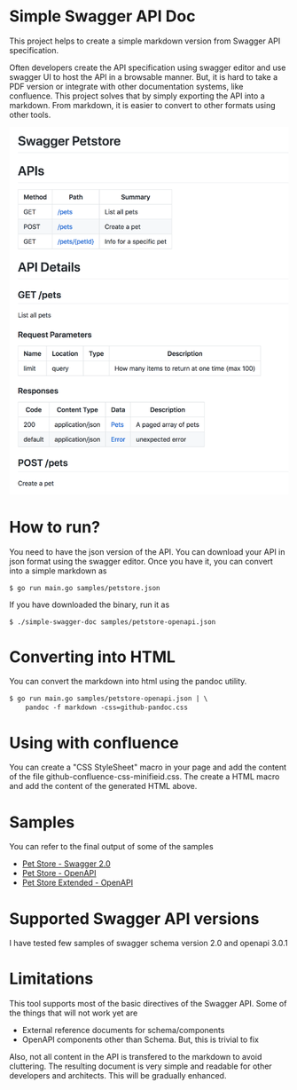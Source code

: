 # Simple Swagger API Doc

This project helps to create a simple markdown version from Swagger API
specification. 

Often developers create the API specification using swagger editor and use
swagger UI to host the API in a browsable manner.  But, it is hard to take a PDF
version or integrate with other documentation systems, like confluence. This
project solves that by simply exporting the API into a markdown. From markdown,
it is easier to convert to other formats using other tools.

![Preview](https://github.com/tsureshkumar/my-docs/raw/master/images/simple-swagger-doc-screenshot.png)

# How to run?

You need to have the json version of the API.  You can download your API in json
format using the swagger editor. Once you have it, you can convert into a simple
markdown as 

```
$ go run main.go samples/petstore.json 
```

If you have downloaded the binary, run it as 
```
$ ./simple-swagger-doc samples/petstore-openapi.json
```

# Converting into HTML

You can convert the markdown into html using the pandoc utility.

```
$ go run main.go samples/petstore-openapi.json | \
    pandoc -f markdown -css=github-pandoc.css 
```

# Using with confluence

You can create a "CSS StyleSheet" macro in your page and add the content of
the file github-confluence-css-minifieid.css. The create a HTML macro and add
the content of the generated HTML above.

# Samples

You can refer to the final output of some of the samples

* [Pet Store - Swagger 2.0](https://github.com/tsureshkumar/simple-swagger-doc/blob/master/samples/petstore.md)
* [Pet Store - OpenAPI ](https://github.com/tsureshkumar/simple-swagger-doc/blob/master/samples/petstore-openapi.md)
* [Pet Store Extended - OpenAPI ](https://github.com/tsureshkumar/simple-swagger-doc/blob/master/samples/petstore-openapi-extended.md)

# Supported Swagger API versions

I have tested few samples of swagger schema version 2.0 and openapi 3.0.1

# Limitations

This tool supports most of the basic directives of the Swagger API.  Some of the
things that will not work yet are

* External reference documents for schema/components
* OpenAPI components other than Schema. But, this is trivial to fix

Also, not all content in the API is transfered to the markdown to avoid
cluttering.  The resulting document is very simple and readable for other
developers and architects. This will be gradually enhanced.
